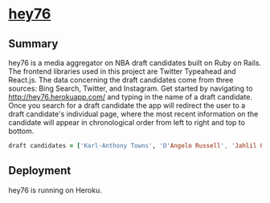 # [hey76](http://hey76.herokuapp.com/)

## Summary
hey76 is a media aggregator on NBA draft candidates built on Ruby on Rails. The frontend libraries used in this project are Twitter Typeahead and React.js. The data concerning the draft candidates come from three sources: Bing Search, Twitter, and Instagram. Get started by navigating to http://hey76.herokuapp.com/ and typing in the name of a draft candidate. Once you search for a draft candidate the app will redirect the user to a draft candidate's individual page, where the most recent information on the candidate will appear in chronological order from left to right and top to bottom.

```ruby
draft candidates = ['Karl-Anthony Towns', 'D'Angelo Russell', 'Jahlil Okafor', 'Kristaps Porzingis', 'Mario Hezonja', 'Willie Cauley-Stein', 'Emmanuel Mudiay', 'Stanley Johnson']
```

## Deployment
hey76 is running on Heroku.
